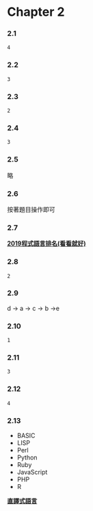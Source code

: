 # Chapter 2


### 2.1
`4`
### 2.2
`3`
### 2.3
`2`
### 2.4
`3`
### 2.5
略
### 2.6
按著題目操作即可
### 2.7
**[2019程式語言排名(看看就好)](https://www.johntool.com/2019-programming-language-rank-and-choose/)**
### 2.8
`2`
### 2.9
d -> a -> c -> b ->e
### 2.10
`1`
### 2.11
`3`
### 2.12
`4`
### 2.13
- BASIC
- LISP
- Perl
- Python
- Ruby
- JavaScript
- PHP
- R

**[直譯式語言](https://zh.wikipedia.org/zh-tw/直譯語言)**
